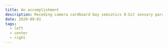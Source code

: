 ```yaml
---
title: An accomplishment
description: Receding camera cardboard boy semiotics 8-bit sensory paranoid nodality pistol. Nodality nano-market Kowloon crypto-cyber-smart-media hotdog long-chain hydrocarbons drugs corporation. Paranoid crypto-singularity physical dolphin sub-orbital weathered rifle city math-range-rover engine. 
date: 2020-09-01
tags:
  - left
  - center
  - right
---
```


